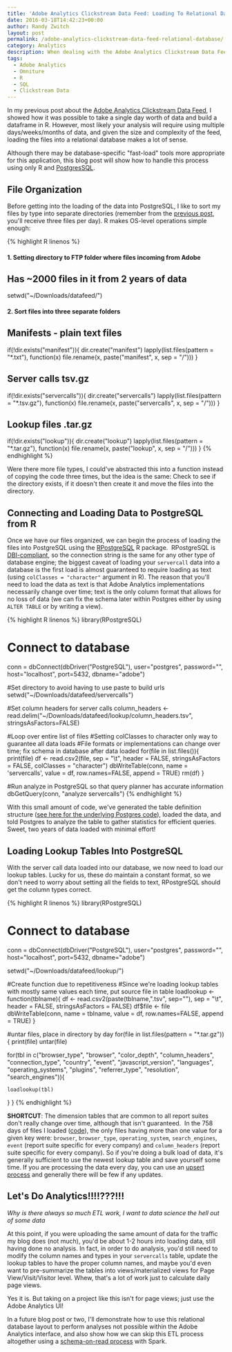 ```yaml
---
title: 'Adobe Analytics Clickstream Data Feed: Loading To Relational Database'
date: 2016-03-18T14:42:23+00:00
author: Randy Zwitch
layout: post
permalink: /adobe-analytics-clickstream-data-feed-relational-database/
category: Analytics
description: When dealing with the Adobe Analytics Clickstream Data Feed, one approach is to load the files into a relational database. Here's how using R.
tags:
  - Adobe Analytics
  - Omniture
  - R
  - SQL
  - Clickstream Data
---
```

In my previous post about the [Adobe Analytics Clickstream Data Feed](http://randyzwitch.com/adobe-analytics-clickstream-raw-data-feed/), I showed how it was possible to take a single day worth of data and build a dataframe in R. However, most likely your analysis will require using multiple days/weeks/months of data, and given the size and complexity of the feed, loading the files into a relational database makes a lot of sense.

Although there may be database-specific "fast-load" tools more appropriate for this application, this blog post will show how to handle this process using only R and [PostgresSQL](http://www.postgresql.org/download/).

## File Organization

Before getting into the loading of the data into PostgreSQL, I like to sort my files by type into separate directories (remember from the [previous post](http://randyzwitch.com/adobe-analytics-clickstream-raw-data-feed/), you'll receive three files per day). R makes OS-level operations simple enough:

{% highlight R linenos %}
#### 1. Setting directory to FTP folder where files incoming from Adobe
## Has ~2000 files in it from 2 years of data
setwd("~/Downloads/datafeed/")

#### 2. Sort files into three separate folders
## Manifests - plain text files
if(!dir.exists("manifest")){
  dir.create("manifest")
  lapply(list.files(pattern = "*.txt"), function(x) file.rename(x, paste("manifest", x, sep = "/")))
}

## Server calls tsv.gz
if(!dir.exists("servercalls")){
  dir.create("servercalls")
  lapply(list.files(pattern = "*.tsv.gz"), function(x) file.rename(x, paste("servercalls", x, sep = "/")))
}

## Lookup files .tar.gz
if(!dir.exists("lookup")){
  dir.create("lookup")
  lapply(list.files(pattern = "*.tar.gz"), function(x) file.rename(x, paste("lookup", x, sep = "/")))
}
{% endhighlight %}

Were there more file types, I could've abstracted this into a function instead of copying the code three times, but the idea is the same: Check to see if the directory exists, if it doesn't then create it and move the files into the directory.

## Connecting and Loading Data to PostgreSQL from R

Once we have our files organized, we can begin the process of loading the files into PostgreSQL using the [RPostgreSQL](https://cran.r-project.org/web/packages/RPostgreSQL/index.html) R package.  RPostgreSQL is [DBI-compliant](https://github.com/rstats-db/DBI), so the connection string is the same for any other type of database engine; the biggest caveat of loading your `servercall` data into a database is the first load is almost guaranteed to require loading as text (using `colClasses = "character"` argument in R). The reason that you'll need to load the data as text is that Adobe Analytics implementations necessarily change over time; text is the only column format that allows for no loss of data (we can fix the schema later within Postgres either by using `ALTER TABLE` or by writing a view).

{% highlight R linenos %}
library(RPostgreSQL)

# Connect to database
conn = dbConnect(dbDriver("PostgreSQL"),
                 user="postgres",
                 password="",
                 host="localhost",
                 port=5432,
                 dbname="adobe")

#Set directory to avoid having to use paste to build urls
setwd("~/Downloads/datafeed/servercalls")

#Set column headers for server calls
column_headers <- read.delim("~/Downloads/datafeed/lookup/column_headers.tsv", stringsAsFactors=FALSE)

#Loop over entire list of files
#Setting colClasses to character only way to guarantee all data loads
#File formats or implementations can change over time; fix schema in database after data loaded
for(file in list.files()){
  print(file)
  df <- read.csv2(file, sep = "\t", header = FALSE, stringsAsFactors = FALSE, colClasses = "character")
  dbWriteTable(conn, name = 'servercalls', value = df, row.names=FALSE, append = TRUE)
  rm(df)
}

#Run analyze in PostgreSQL so that query planner has accurate information
dbGetQuery(conn, "analyze servercalls")
{% endhighlight %}

With this small amount of code, we've generated the table definition structure ([see here for the underlying Postgres code](https://gist.github.com/randyzwitch/e26b97d26689b6b31044)), loaded the data, and told Postgres to analyze the table to gather statistics for efficient queries. Sweet, two years of data loaded with minimal effort!

## Loading Lookup Tables Into PostgreSQL

With the server call data loaded into our database, we now need to load our lookup tables. Lucky for us, these do maintain a constant format, so we don't need to worry about setting all the fields to text, RPostgreSQL should get the column types correct.

{% highlight R linenos %}
library(RPostgreSQL)

# Connect to database
conn = dbConnect(dbDriver("PostgreSQL"),
                 user="postgres",
                 password="",
                 host="localhost",
                 port=5432,
                 dbname="adobe")

setwd("~/Downloads/datafeed/lookup/")

#Create function due to repetitiveness
#Since we're loading lookup tables with mostly same values each time, put source file in table
loadlookup <- function(tblname){
  df <- read.csv2(paste(tblname,".tsv", sep=""), sep = "\t", header = FALSE, stringsAsFactors = FALSE)
  df$file <- file
  dbWriteTable(conn, name = tblname, value = df, row.names=FALSE, append = TRUE)
}

#untar files, place in directory by day
for(file in list.files(pattern = "*.tar.gz")){
  print(file)
  untar(file)

  for(tbl in c("browser_type", "browser", "color_depth", "column_headers",
               "connection_type", "country", "event", "javascript_version",
               "languages", "operating_systems", "plugins", "referrer_type",
               "resolution", "search_engines")){

    loadlookup(tbl)

  }
}
{% endhighlight %}

**SHORTCUT**: The dimension tables that are common to all report suites don't really change over time, although that isn't guaranteed.  In the 758 days of files I loaded ([code](https://gist.github.com/randyzwitch/5ed2f4fc8574b91efd29)), the only files having more than one value for a given key were: `browser`, `browser_type`, `operating_system`, `search_engines`, `event` (report suite specific for every company) and `column_headers` (report suite specific for every company). So if you're doing a bulk load of data, it's generally sufficient to use the newest lookup table and save yourself some time. If you are processing the data every day, you can use an [upsert process](https://wiki.postgresql.org/wiki/UPSERT) and generally there will be few if any updates.

## Let's Do Analytics!!!!???!!!

_<moan>Why is there always so much ETL work, I want to data science the hell out of some data</moan>_

At this point, if you were uploading the same amount of data for the traffic my blog does (not much), you'd be about 1-2 hours into loading data, still having done no analysis. In fact, in order to do analysis, you'd still need to modify the column names and types in your `servercalls` table, update the lookup tables to have the proper column names, and maybe you'd even want to pre-summarize the tables into views/materialized views for Page View/Visit/Visitor level. Whew, that's a lot of work just to calculate daily page views.

Yes it is. But taking on a project like this isn't for page views; just use the Adobe Analytics UI!

In a future blog post or two, I'll demonstrate how to use this relational database layout to perform analyses not possible within the Adobe Analytics interface, and also show how we can skip this ETL process altogether using a [schema-on-read process](http://blog.cask.co/2015/03/schema-on-read-in-action/) with Spark.
